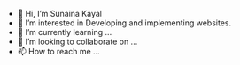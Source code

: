 - 👋 Hi, I’m Sunaina Kayal
- 👀 I’m interested in Developing and implementing websites.
- 🌱 I’m currently learning ...
- 💞️ I’m looking to collaborate on ...
- 📫 How to reach me ...

<!---
Sunni-Kayal-12/Sunni-Kayal-12 is a ✨ special ✨ repository because its `README.md` (this file) appears on your GitHub profile.
You can click the Preview link to take a look at your changes.
--->
